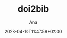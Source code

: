---
title: "doi2bib"
images: # Create a folder in /static/images/tools that has the same name as this current markdown file and place the images there. We only need the file name here. If this is not clear, please refer to existing tools as references.
  - path: www.doi2bib.org_demo.png
  - path: www.doi2bib.org_.png
categories:
  - "Publishing and Sharing"
tags:
  - "Writing"
  - "References and Journals"
links:
  - name: "doi2bib.org"
    link: https://www.doi2bib.org/
  - name: "github.com/davidagraf/doi2bib2"
    link: "https://github.com/davidagraf/doi2bib2"
summary: "To retrieve BibTeX entries by inserting DOI into a web system that will return the BibTeX entry corresponding to the document/record."
features:
  - Easy to use
  - No need to install
  - Web system
platforms:
  - "Web"
fields:
  - "General and Interdisciplinary"
plans:
  - name:
    description:
makers: # the makers of the tool
  - name:
    description:
author: Ana   # the person who submitted this tool to KausalFlow
date: 2023-04-10T11:47:59+02:00
draft: false
---